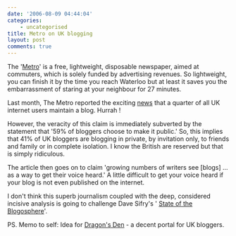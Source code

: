 ```yaml
---
date: '2006-08-09 04:44:04'
categories:
    - uncategorised
title: Metro on UK blogging
layout: post
comments: true
---
```

The '[Metro](http://www.metro.co.uk/)' is a free, lightweight,
disposable newspaper, aimed at commuters, which is solely funded by
advertising revenues. So lightweight, you can finish it by the time you
reach Waterloo but at least it saves you the embarrassment of staring at
your neighbour for 27 minutes.

Last month, The Metro reported the exciting
[news](http://www.metro.co.uk/home/article.html?in_article_id=17723&in_page_id=1)
that a quarter of all UK internet users maintain a blog. Hurrah !

However, the veracity of this claim is immediately subverted by the
statement that '59% of bloggers choose to make it public.' So, this
implies that 41% of UK bloggers are blogging in private, by invitation
only, to friends and family or in complete isolation. I know the British
are reserved but that is simply ridiculous.

The article then goes on to claim 'growing numbers of writers see
[blogs] ... as a way to get their voice heard.' A little difficult to
get your voice heard if your blog is not even published on the internet.

I don't think this superb journalism coupled with the deep, considered
incisive analysis is going to challenge Dave Sifry's '
[State of the Blogosphere](http://www.sifry.com/alerts/archives/2006_08.html)'.

PS. Memo to self: Idea for
[Dragon's Den](http://www.bbc.co.uk/dragonsden/) - a decent portal for UK
bloggers.
